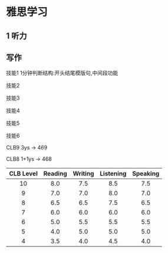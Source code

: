 # 雅思学习

## 1 听力







## 写作

技能1 1分钟判断结构:开头结尾模版句,中间段功能



技能2



技能3



技能4



技能5



技能6





CLB9 3ys -> 469

CLB8 1+1ys -> 468

| CLB Level | Reading | Writing | Listening | Speaking |
| :-------: | :-----: | :-----: | :-------: | :------: |
|    10     |   8.0   |   7.5   |    8.5    |   7.5    |
|     9     |   7.0   |   7.0   |    8.0    |   7.0    |
|     8     |   6.5   |   6.5   |    7.5    |   6.5    |
|     7     |   6.0   |   6.0   |    6.0    |   6.0    |
|     6     |   5.0   |   5.5   |    5.5    |   5.5    |
|     5     |   4.0   |   5.0   |    5.0    |   5.0    |
|     4     |   3.5   |   4.0   |    4.5    |   4.0    |

